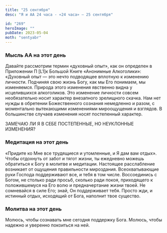 ```yaml
---
title: "25 сентября"
desc: "Я и АА 24 часа - «24 часа» — 25 сентября"

id: "269"
heroImage: ""
pubDate: 2023-05-04
moth: "sentyabr"
---
```


### Мысль АА на этот день

Давайте рассмотрим термин «духовный опыт», как он определен в Приложении П
[L1]к Большой Книге «Анонимные Алкоголики»: «Духовный опыт — это нечто
подводящее вплотную к изменению личности. Подчиняя свою жизнь Богу, как мы Его
понимаем, мы изменяемся. Природа этого изменения явственно видна у
исцелившихся алкоголиков. Это изменение личности совсем необязательно носит
характер внезапного зрелищного скачка. Нам нет нужды в обретении Божественного
сознания немедленно и разом, с моментально вытекающими изменениями
мироощущения и взглядов. В большинстве случаев изменения носят постепенный
характер.

ЗАМЕЧАЮ ЛИ Я В СЕБЕ ПОСТЕПЕННЫЕ, НО НЕУКЛОННЫЕ ИЗМЕНЕНИЯ?

### Медитация на этот день

«Придите ко Мне все трудящиеся и утомленные, и Я дам вам отдых». Чтобы
отдохнуть от забот и тягот жизни, ты ежедневно можешь обратиться к Богу в
молитве и медитации. Настоящее расслабление возникает от ощущения правильности
мироздания. Всеохватывающие руки Господа поддерживают все, и тебя в том числе.
Воссоединись с Богом, не столько ради просьб, сколько ради покоя, приходящего
к положившемуся на Его волю и предначертание жизни твоей. Не сомневайся в силе
Его; знай, Он поддерживает тебя. Просто жди, и истинный отдых, исходящий от
Бога, наполнит твое существо.

### Молитва на этот день

Молюсь, чтобы сознавать мне сегодня поддержку Бога. Молюсь, чтобы надежно и
уверенно покоиться на ней.
